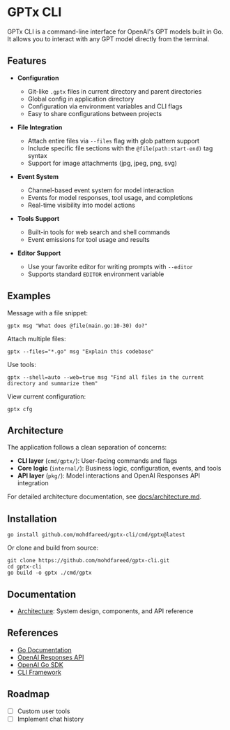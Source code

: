 # GPTx CLI

GPTx CLI is a command-line interface for OpenAI's GPT models built in Go.
It allows you to interact with any GPT model directly from the terminal.

## Features

- **Configuration**
  - Git-like `.gptx` files in current directory and parent directories
  - Global config in application directory
  - Configuration via environment variables and CLI flags
  - Easy to share configurations between projects

- **File Integration**
  - Attach entire files via `--files` flag with glob pattern support
  - Include specific file sections with the `@file(path:start-end)` tag syntax
  - Support for image attachments (jpg, jpeg, png, svg)

- **Event System**
  - Channel-based event system for model interaction
  - Events for model responses, tool usage, and completions
  - Real-time visibility into model actions

- **Tools Support**
  - Built-in tools for web search and shell commands
  - Event emissions for tool usage and results

- **Editor Support**
  - Use your favorite editor for writing prompts with `--editor`
  - Supports standard `EDITOR` environment variable

## Examples

Message with a file snippet:
```
gptx msg "What does @file(main.go:10-30) do?"
```

Attach multiple files:
```
gptx --files="*.go" msg "Explain this codebase"
```

Use tools:
```
gptx --shell=auto --web=true msg "Find all files in the current directory and summarize them"
```

View current configuration:
```
gptx cfg
```

## Architecture

The application follows a clean separation of concerns:

- **CLI layer** (`cmd/gptx/`): User-facing commands and flags
- **Core logic** (`internal/`): Business logic, configuration, events, and tools
- **API layer** (`pkg/`): Model interactions and OpenAI Responses API integration

For detailed architecture documentation, see [docs/architecture.md](docs/architecture.md).

## Installation

```
go install github.com/mohdfareed/gptx-cli/cmd/gptx@latest
```

Or clone and build from source:

```
git clone https://github.com/mohdfareed/gptx-cli.git
cd gptx-cli
go build -o gptx ./cmd/gptx
```

## Documentation

- [Architecture](docs/architecture.md): System design, components, and API reference

## References

- [Go Documentation](https://go.dev/doc)
- [OpenAI Responses API](https://platform.openai.com/docs/api-reference/responses)
- [OpenAI Go SDK](https://github.com/openai/openai-go)
- [CLI Framework](https://cli.urfave.org/v3)

## Roadmap

- [ ] Custom user tools
- [ ] Implement chat history
